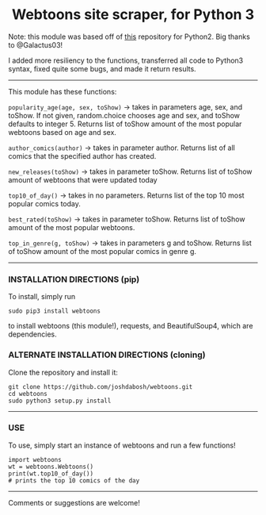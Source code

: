 <center>
  <h1>Webtoons site scraper, for Python 3</h1>
</center>

Note: this module was based off of [this](https://github.com/Galactus03/webtoons)
repository for Python2. Big thanks to @Galactus03!

I added more resiliency to the functions, transferred all code to Python3 syntax, fixed quite some bugs, and made it return results.

----

This module has these functions:

`popularity_age(age, sex, toShow)` -> takes in parameters age, sex, and toShow. If not given, random.choice chooses age and sex, and toShow defaults to integer 5.
Returns list of toShow amount of the most popular webtoons based on age and sex.

`author_comics(author)` -> takes in parameter author.
Returns list of all comics that the specified author has created.

`new_releases(toShow)` -> takes in parameter toShow.
Returns list of toShow amount of webtoons that were updated today

`top10_of_day()` -> takes in no parameters.
Returns list of the top 10 most popular comics today.

`best_rated(toShow)` -> takes in parameter toShow.
Returns list of toShow amount of the most popular webtoons.

`top_in_genre(g, toShow)` -> takes in parameters g and toShow.
Returns list of toShow amount of the most popular comics in genre g.

----

<h3>INSTALLATION DIRECTIONS (pip)</h3>
To install, simply run

    sudo pip3 install webtoons

to install webtoons (this module!), requests, and BeautifulSoup4, which are dependencies.


<h3>ALTERNATE INSTALLATION DIRECTIONS (cloning)</h3>
Clone the repository and install it:

    git clone https://github.com/joshdabosh/webtoons.git
    cd webtoons
    sudo python3 setup.py install

----

<h3>USE</h3>
To use, simply start an instance of webtoons and run a few functions!

    import webtoons
    wt = webtoons.Webtoons()
    print(wt.top10_of_day())
    # prints the top 10 comics of the day


----

Comments or suggestions are welcome!
